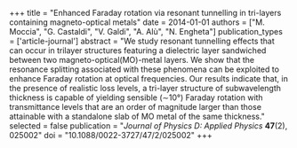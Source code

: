+++
title = "Enhanced Faraday rotation via resonant tunnelling in tri-layers containing magneto-optical metals"
date = 2014-01-01
authors = ["M. Moccia", "G. Castaldi", "V. Galdi", "A. Alù", "N. Engheta"]
publication_types = ['article-journal']
abstract = "We study resonant tunnelling effects that can occur in trilayer structures featuring a dielectric layer sandwiched between two magneto-optical(MO)-metal layers. We show that the resonance splitting associated with these phenomena can be exploited to enhance Faraday rotation at optical frequencies. Our results indicate that, in the presence of realistic loss levels, a tri-layer structure of subwavelength thickness is capable of yielding sensible (∼10°) Faraday rotation with transmittance levels that are an order of magnitude larger than those attainable with a standalone slab of MO metal of the same thickness."
selected = false
publication = "*Journal of Physics D: Applied Physics* **47**(2), 025002"
doi = "10.1088/0022-3727/47/2/025002"
+++
